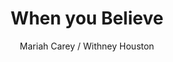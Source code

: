 ---
layout: post
title: When you Believe
author: Mariah Carey / Withney Houston
language: "Français"
image:
  artist: mariah-carey-withney-houston.png
---